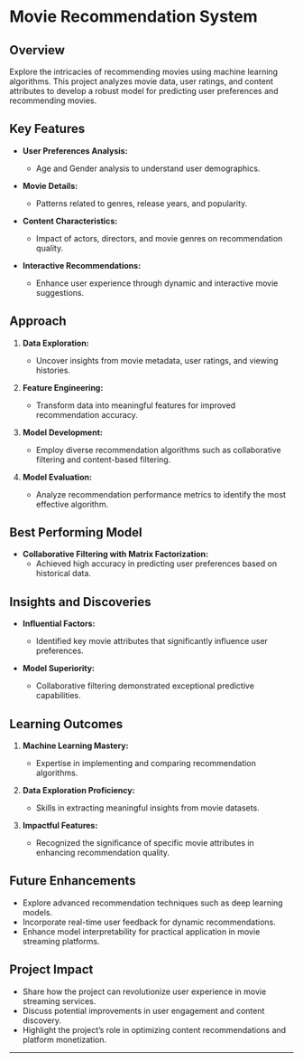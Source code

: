 # Movie Recommendation System

## Overview

Explore the intricacies of recommending movies using machine learning algorithms. This project analyzes movie data, user ratings, and content attributes to develop a robust model for predicting user preferences and recommending movies.

## Key Features

- **User Preferences Analysis:**
  - Age and Gender analysis to understand user demographics.

- **Movie Details:**
  - Patterns related to genres, release years, and popularity.

- **Content Characteristics:**
  - Impact of actors, directors, and movie genres on recommendation quality.

- **Interactive Recommendations:**
  - Enhance user experience through dynamic and interactive movie suggestions.

## Approach

1. **Data Exploration:**
   - Uncover insights from movie metadata, user ratings, and viewing histories.

2. **Feature Engineering:**
   - Transform data into meaningful features for improved recommendation accuracy.

3. **Model Development:**
   - Employ diverse recommendation algorithms such as collaborative filtering and content-based filtering.

4. **Model Evaluation:**
   - Analyze recommendation performance metrics to identify the most effective algorithm.

## Best Performing Model

- **Collaborative Filtering with Matrix Factorization:**
  - Achieved high accuracy in predicting user preferences based on historical data.

## Insights and Discoveries

- **Influential Factors:**
  - Identified key movie attributes that significantly influence user preferences.

- **Model Superiority:**
  - Collaborative filtering demonstrated exceptional predictive capabilities.

## Learning Outcomes

1. **Machine Learning Mastery:**
   - Expertise in implementing and comparing recommendation algorithms.

2. **Data Exploration Proficiency:**
   - Skills in extracting meaningful insights from movie datasets.

3. **Impactful Features:**
   - Recognized the significance of specific movie attributes in enhancing recommendation quality.

## Future Enhancements

- Explore advanced recommendation techniques such as deep learning models.
- Incorporate real-time user feedback for dynamic recommendations.
- Enhance model interpretability for practical application in movie streaming platforms.

## Project Impact

- Share how the project can revolutionize user experience in movie streaming services.
- Discuss potential improvements in user engagement and content discovery.
- Highlight the project’s role in optimizing content recommendations and platform monetization.

---
